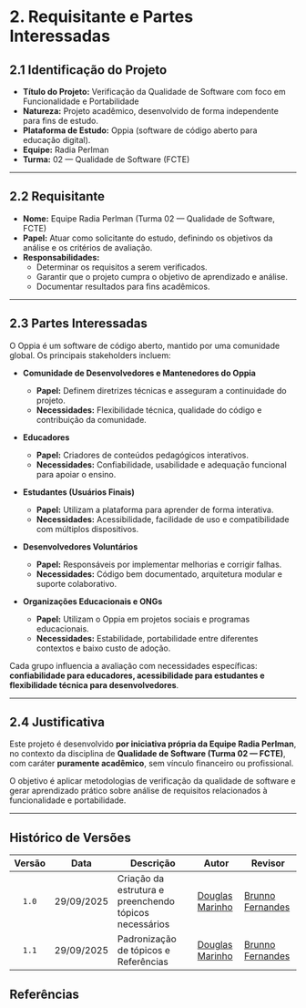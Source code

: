 # 2. Requisitante e Partes Interessadas

## 2.1 Identificação do Projeto  
- **Título do Projeto:** Verificação da Qualidade de Software com foco em Funcionalidade e Portabilidade  
- **Natureza:** Projeto acadêmico, desenvolvido de forma independente para fins de estudo.  
- **Plataforma de Estudo:** Oppia (software de código aberto para educação digital).  
- **Equipe:** Radia Perlman  
- **Turma:** 02 — Qualidade de Software (FCTE)  

---

## 2.2 Requisitante  
- **Nome:** Equipe Radia Perlman (Turma 02 — Qualidade de Software, FCTE)  
- **Papel:** Atuar como solicitante do estudo, definindo os objetivos da análise e os critérios de avaliação.  
- **Responsabilidades:**  
  - Determinar os requisitos a serem verificados.  
  - Garantir que o projeto cumpra o objetivo de aprendizado e análise.  
  - Documentar resultados para fins acadêmicos.  

---     

## 2.3 Partes Interessadas  

O Oppia é um software de código aberto, mantido por uma comunidade global. Os principais stakeholders incluem:  

- **Comunidade de Desenvolvedores e Mantenedores do Oppia**  
  - **Papel:** Definem diretrizes técnicas e asseguram a continuidade do projeto.  
  - **Necessidades:** Flexibilidade técnica, qualidade do código e contribuição da comunidade.  

- **Educadores**  
  - **Papel:** Criadores de conteúdos pedagógicos interativos.  
  - **Necessidades:** Confiabilidade, usabilidade e adequação funcional para apoiar o ensino.  

- **Estudantes (Usuários Finais)**  
  - **Papel:** Utilizam a plataforma para aprender de forma interativa.  
  - **Necessidades:** Acessibilidade, facilidade de uso e compatibilidade com múltiplos dispositivos.  

- **Desenvolvedores Voluntários**  
  - **Papel:** Responsáveis por implementar melhorias e corrigir falhas.  
  - **Necessidades:** Código bem documentado, arquitetura modular e suporte colaborativo.  

- **Organizações Educacionais e ONGs**  
  - **Papel:** Utilizam o Oppia em projetos sociais e programas educacionais.  
  - **Necessidades:** Estabilidade, portabilidade entre diferentes contextos e baixo custo de adoção.  

Cada grupo influencia a avaliação com necessidades específicas: **confiabilidade para educadores, acessibilidade para estudantes e flexibilidade técnica para desenvolvedores**.  

---

## 2.4 Justificativa  
Este projeto é desenvolvido **por iniciativa própria da Equipe Radia Perlman**, no contexto da disciplina de **Qualidade de Software (Turma 02 — FCTE)**, com caráter **puramente acadêmico**, sem vínculo financeiro ou profissional.  

O objetivo é aplicar metodologias de verificação da qualidade de software e gerar aprendizado prático sobre análise de requisitos relacionados à funcionalidade e portabilidade.  

---


## Histórico de Versões

| Versão | Data       | Descrição                                           | Autor                                           | Revisor |
| :----: | ---------- | --------------------------------------------------- | ----------------------------------------------- | ------- |
|  `1.0` | 29/09/2025 | Criação da estrutura e preenchendo tópicos necessários         | [Douglas Marinho](https://github.com/M4RINH0) |     [Brunno Fernandes](https://github.com/brunnoff)      |
|  `1.1` | 29/09/2025 | Padronização de tópicos e Referências          | [Douglas Marinho](https://github.com/M4RINH0) | [Brunno Fernandes](https://github.com/brunnoff) |

## Referências  
[^1]: ISO/IEC 25010:2011 — Systems and Software Engineering — Systems and Software Quality Requirements and Evaluation (SQuaRE).  
[^2]: Oppia Foundation. (2025). Disponível em: [https://www.oppia.org](https://www.oppia.org)  
[^3]: Material de apoio da disciplina de Qualidade de Software — FCTE.  
